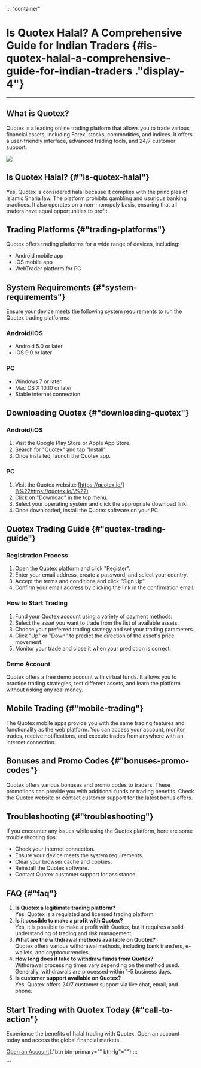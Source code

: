 ::: \"container\"
# Is Quotex Halal? A Comprehensive Guide for Indian Traders {#is-quotex-halal-a-comprehensive-guide-for-indian-traders ."display-4"}

------------------------------------------------------------------------

## What is Quotex?

Quotex is a leading online trading platform that allows you to trade
various financial assets, including Forex, stocks, commodities, and
indices. It offers a user-friendly interface, advanced trading tools,
and 24/7 customer support.

[![](https://static.quotex.io/files/4_en/300_250.jpg)](https://traff.sbs/brokerqxlid)

## Is Quotex Halal? {#"is-quotex-halal"}

Yes, Quotex is considered halal because it complies with the principles
of Islamic Sharia law. The platform prohibits gambling and usurious
banking practices. It also operates on a non-monopoly basis, ensuring
that all traders have equal opportunities to profit.

## Trading Platforms {#"trading-platforms"}

Quotex offers trading platforms for a wide range of devices, including:

-   Android mobile app
-   iOS mobile app
-   WebTrader platform for PC

## System Requirements {#"system-requirements"}

Ensure your device meets the following system requirements to run the
Quotex trading platforms:

### Android/iOS

-   Android 5.0 or later
-   iOS 9.0 or later

### PC

-   Windows 7 or later
-   Mac OS X 10.10 or later
-   Stable internet connection

## Downloading Quotex {#"downloading-quotex"}

### Android/iOS

1.  Visit the Google Play Store or Apple App Store.
2.  Search for "Quotex" and tap "Install".
3.  Once installed, launch the Quotex app.

### PC

1.  Visit the Quotex website:
    [https://quotex.io/](\%22https://quotex.io/\%22)
2.  Click on "Download" in the top menu.
3.  Select your operating system and click the appropriate download
    link.
4.  Once downloaded, install the Quotex software on your PC.

## Quotex Trading Guide {#"quotex-trading-guide"}

### Registration Process

1.  Open the Quotex platform and click "Register".
2.  Enter your email address, create a password, and select your
    country.
3.  Accept the terms and conditions and click "Sign Up".
4.  Confirm your email address by clicking the link in the confirmation
    email.

### How to Start Trading

1.  Fund your Quotex account using a variety of payment methods.
2.  Select the asset you want to trade from the list of available
    assets.
3.  Choose your preferred trading strategy and set your trading
    parameters.
4.  Click "Up" or "Down" to predict the direction of the
    asset\'s price movement.
5.  Monitor your trade and close it when your prediction is correct.

### Demo Account

Quotex offers a free demo account with virtual funds. It allows you to
practice trading strategies, test different assets, and learn the
platform without risking any real money.

## Mobile Trading {#"mobile-trading"}

The Quotex mobile apps provide you with the same trading features and
functionality as the web platform. You can access your account, monitor
trades, receive notifications, and execute trades from anywhere with an
internet connection.

## Bonuses and Promo Codes {#"bonuses-promo-codes"}

Quotex offers various bonuses and promo codes to traders. These
promotions can provide you with additional funds or trading benefits.
Check the Quotex website or contact customer support for the latest
bonus offers.

## Troubleshooting {#"troubleshooting"}

If you encounter any issues while using the Quotex platform, here are
some troubleshooting tips:

-   Check your internet connection.
-   Ensure your device meets the system requirements.
-   Clear your browser cache and cookies.
-   Reinstall the Quotex software.
-   Contact Quotex customer support for assistance.

## FAQ {#"faq"}

1.  **Is Quotex a legitimate trading platform?**\
    Yes, Quotex is a regulated and licensed trading platform.
2.  **Is it possible to make a profit with Quotex?**\
    Yes, it is possible to make a profit with Quotex, but it requires a
    solid understanding of trading and risk management.
3.  **What are the withdrawal methods available on Quotex?**\
    Quotex offers various withdrawal methods, including bank transfers,
    e-wallets, and cryptocurrencies.
4.  **How long does it take to withdraw funds from Quotex?**\
    Withdrawal processing times vary depending on the method used.
    Generally, withdrawals are processed within 1-5 business days.
5.  **Is customer support available on Quotex?**\
    Yes, Quotex offers 24/7 customer support via live chat, email, and
    phone.

## Start Trading with Quotex Today {#"call-to-action"}

Experience the benefits of halal trading with Quotex. Open an account
today and access the global financial markets.

[Open an
Account](\%22https://broker-qx.pro/sign-up/?lid=1102511\%22){."btn
btn-primary="" btn-lg"=""}
:::

\`\`\`

